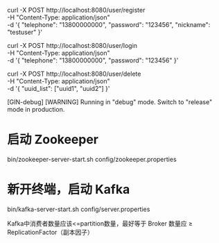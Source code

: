 curl -X POST http://localhost:8080/user/register \
     -H "Content-Type: application/json" \
     -d '{
           "telephone": "13800000000",
           "password": "123456",
           "nickname": "testuser"
         }'


curl -X POST http://localhost:8080/user/login \
     -H "Content-Type: application/json" \
     -d '{
           "telephone": "13800000000",
           "password": "123456"
         }'

curl -X POST http://localhost:8080/user/delete \
     -H "Content-Type: application/json" \
     -d '{
           "uuid_list": ["uuid1", "uuid2"]
         }'


[GIN-debug] [WARNING] Running in "debug" mode. Switch to "release" mode in production.

# 启动 Zookeeper
bin/zookeeper-server-start.sh config/zookeeper.properties

# 新开终端，启动 Kafka
bin/kafka-server-start.sh config/server.properties

Kafka中消费者数量应该<=partition数量，最好等于
Broker 数量应 ≥ ReplicationFactor（副本因子）